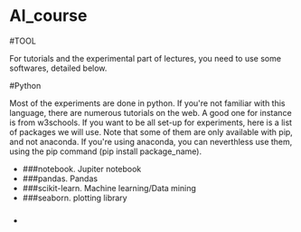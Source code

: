 # AI_course

#TOOL

 For tutorials and the experimental part of lectures, you need to use some softwares, detailed below. 

 #Python

 Most of the experiments are done in python. If you're not familiar with this language, there are numerous tutorials on the web. 
 A good one for instance is from w3schools. If you want to be all set-up for experiments, here is a list of packages we will use. 
 Note that some of them are only available with pip, and not anaconda. If you're using anaconda, you can neverthless use them, using the pip command (pip install package_name). 

 - ###notebook. Jupiter notebook
 - ###pandas. Pandas
 - ###scikit-learn. Machine learning/Data mining
 - ###seaborn. plotting library
 - ###
